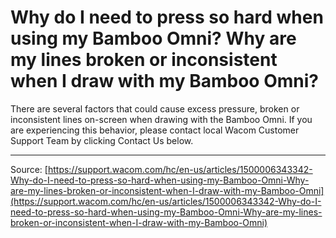 # Why do I need to press so hard when using my Bamboo Omni? Why are my lines broken or inconsistent when I draw with my Bamboo Omni?

There are several factors that could cause excess pressure, broken or inconsistent lines on-screen when drawing with the Bamboo Omni. If you are experiencing this behavior, please contact local Wacom Customer Support Team by clicking Contact Us below.

---
Source: [https://support.wacom.com/hc/en-us/articles/1500006343342-Why-do-I-need-to-press-so-hard-when-using-my-Bamboo-Omni-Why-are-my-lines-broken-or-inconsistent-when-I-draw-with-my-Bamboo-Omni](https://support.wacom.com/hc/en-us/articles/1500006343342-Why-do-I-need-to-press-so-hard-when-using-my-Bamboo-Omni-Why-are-my-lines-broken-or-inconsistent-when-I-draw-with-my-Bamboo-Omni)
